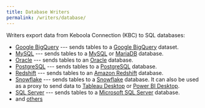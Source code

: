 ```yaml
---
title: Database Writers
permalink: /writers/database/
---
```


Writers export data from Keboola Connection (KBC) to SQL databases:

- [Google BigQuery](/writers/database/bigquery/) --- sends tables to a [Google BigQuery](https://cloud.google.com/bigquery/) dataset.
- [MySQL](/writers/database/mysql/) --- sends tables to a [MySQL](https://www.mysql.com/products/) or [MariaDB](https://mariadb.org/) database.
- [Oracle](/writers/database/oracle/) --- sends tables to an [Oracle](https://www.oracle.com/database/) database.
- [PostgreSQL](/writers/database/postgresql/) --- sends tables to a [PostgreSQL](https://www.postgresql.org/) database.
- [Redshift](/writers/database/redshift/) --- sends tables to an [Amazon Redshift](https://aws.amazon.com/redshift/) database.
- [Snowflake](/writers/database/snowflake/) --- sends tables to a [Snowflake](https://www.snowflake.com/) database. It can also be used as a proxy
to send data to [Tableau Desktop](https://www.tableau.com/products/desktop) or [Power BI Desktop](https://powerbi.microsoft.com/en-us/desktop/).
- [SQL Server](/writers/database/mssql/) --- sends tables to a [Microsoft SQL Server](https://www.microsoft.com/en-us/sql-server/sql-server-2017) database.
- and [others](https://components.keboola.com/components)

